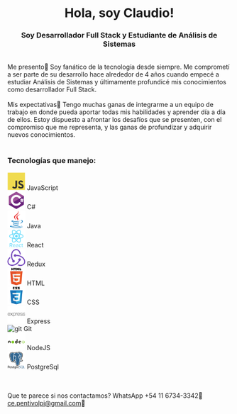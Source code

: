 <!---
- 👋 Hi, I’m @cepentivolpi
- 👀 I’m interested in ...
- 🌱 I’m currently learning ...
- 💞️ I’m looking to collaborate on ...
- 📫 How to reach me ...


cepentivolpi/cepentivolpi is a ✨ special ✨ repository because its `README.md` (this file) appears on your GitHub profile.
You can click the Preview link to take a look at your changes.
--->
<h1 align="center" background-color="orange">Hola, soy Claudio!</h1>

<h3 align="center">Soy Desarrollador Full Stack y Estudiante de Análisis de Sistemas</h3>
<br>
Me presento👋
Soy fanático de la tecnología desde siempre. Me comprometí a ser parte de su desarrollo hace alrededor de 4 años cuando empecé a estudiar Análisis de Sistemas y últimamente profundicé mis conocimientos como desarrollador Full Stack.
<br>
<br>
Mis expectativas🤞
Tengo muchas ganas de integrarme a un equipo de trabajo en donde pueda aportar todas mis habilidades y aprender día a día de ellos. Estoy dispuesto a afrontar los desafíos que se presenten, con el compromiso que me representa, y las ganas de profundizar y adquirir nuevos conocimientos.


<br>
<br>
<h3 align="left">Tecnologías que manejo:</h3>
 
   <div >
  <img src="https://raw.githubusercontent.com/devicons/devicon/master/icons/javascript/javascript-original.svg" alt="javascript" width="40" height="40"/>
  <span >JavaScript</span>
  </div>
  
  <div >
  <img src="https://raw.githubusercontent.com/devicons/devicon/master/icons/csharp/csharp-original.svg" alt="csharp" width="40" height="40"/> 
  <span >C#</span>
  </div>
   
   <div >
 <img src="https://raw.githubusercontent.com/devicons/devicon/master/icons/java/java-original.svg" alt="java" width="40" height="40"/>
 <span >Java</span>
  </div>
  
 <div >
   <img src="https://raw.githubusercontent.com/devicons/devicon/master/icons/react/react-original-wordmark.svg" alt="react" width="40" height="40"/>
   <span >React</span>
  </div>
   
  <div >
   <img src="https://raw.githubusercontent.com/devicons/devicon/master/icons/redux/redux-original.svg" alt="redux" width="40" height="40"/> 
   <span >Redux</span>
  </div>
   
   <div >
   <img src="https://raw.githubusercontent.com/devicons/devicon/master/icons/html5/html5-original-wordmark.svg" alt="html5" width="40" height="40"/> 
 <span >HTML</span>
  </div>
 
 <div >
  <img src="https://raw.githubusercontent.com/devicons/devicon/master/icons/css3/css3-original-wordmark.svg" alt="css3" width="40" height="40"/> 
  <span >CSS</span>
  </div>
  
  <div >
  <img src="https://raw.githubusercontent.com/devicons/devicon/master/icons/express/express-original-wordmark.svg" alt="express" width="40" height="40"/>  
  <span >Express</span>
  </div>
  
  <div >
  <img src="https://www.vectorlogo.zone/logos/git-scm/git-scm-icon.svg" alt="git" width="40" height="40"/>
  <span >Git</span>
  </div>
  
  <div >
 <img src="https://raw.githubusercontent.com/devicons/devicon/master/icons/nodejs/nodejs-original-wordmark.svg" alt="nodejs" width="40" height="40"/>
 <span >NodeJS</span>
  </div>
 
  <div >
  <img src="https://raw.githubusercontent.com/devicons/devicon/master/icons/postgresql/postgresql-original-wordmark.svg" alt="postgresql" width="40" height="40"/>
  <span >PostgreSql</span>
  </div>
  <br>
  <br>
 
   Que te parece si nos contactamos?
WhatsApp +54 11 6734-3342📱
ce.pentivolpi@gmail.com📩
   
